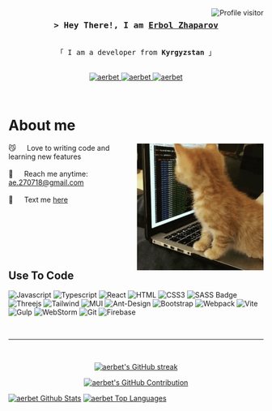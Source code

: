 <!--
<h2 align="center">
  Welcome to Erbol Zhaparov!
  <img src="https://media.giphy.com/media/hvRJCLFzcasrR4ia7z/giphy.gif" width="28">
</h2>
-->

<!--
<p align="center">
  <a href="https://github.com/aerbet"><img src="https://readme-typing-svg.herokuapp.com/?lines=Self%20Taught%20Programmer;Front%20End%20Developer;1.5%2B%20years%20of%20coding%20experience;Always%20learning%20new%20things&center=true&width=380&height=45"></a>
</p>

 -->

<a href="https://komarev.com/ghpvc/?username=aerbet">
  <img align="right" src="https://komarev.com/ghpvc/?username=aerbet&label=Visitors&color=0e75b6&style=flat" alt="Profile visitor" />
</a>

<!-- Intro  -->
<h3 align="center">
        <samp>&gt; Hey There!, I am
                <b><a target="_blank" href="#">Erbol Zhaparov</a></b>
        </samp>
</h3>


<p align="center"> 
  <samp>
    <br>
    「 I am a developer from <b>Kyrgyzstan</b> 」
    <br>
    <br>
  </samp>
</p>

<p align="center">
 <a href=#" target="blank">
  <img src="https://img.shields.io/badge/Portfolio-DC143C?style=for-the-badge&logo=medium&logoColor=white" alt="aerbet" />
 </a>
 <a href="https://www.linkedin.com/in/erbol-zhaparov-873592298/" target="_blank">
  <img src="https://img.shields.io/badge/LinkedIn-0077B5?style=for-the-badge&logo=linkedin&logoColor=white" alt="aerbet"/>
 </a>
<a href="https://t.me/aerbet" target="_blank">
  <img src="https://img.shields.io/badge/Telegram-0077B5?style=for-the-badge&logo=telegram&logoColor=white" alt="aerbet"/>
 </a>
 <!-- <a href="https://instagram.com/av4n" target="_blank">
  <img src="https://img.shields.io/badge/Instagram-fe4164?style=for-the-badge&logo=instagram&logoColor=white" alt="aerbet" />
 </a> -->
 
</p>
<br />

<!-- About Section -->
 # About me
 
<p>
 <img align="right" width="250" height="250" src="/assets/cat.gif" alt="cat-gif" />

 😼 &emsp; Love to writing code and learning new features<br/><br/>
 📧 &emsp; Reach me anytime: ae.270718@gmail.com<br/><br/>
 💬 &emsp; Text me [here](https://t.me/aerbet)
</p>
<br/>
<br/>
<br/>
<br/>
<br/>

## Use To Code
![Javascript](https://img.shields.io/badge/Javascript-F0DB4F?style=for-the-badge&labelColor=black&logo=javascript&logoColor=F0DB4F)
![Typescript](https://img.shields.io/badge/Typescript-007acc?style=for-the-badge&labelColor=black&logo=typescript&logoColor=007acc)
![React](https://img.shields.io/badge/-React-61DBFB?style=for-the-badge&labelColor=black&logo=react&logoColor=61DBFB)
![HTML](https://img.shields.io/badge/HTML5-E34F26?style=for-the-badge&logo=html5&logoColor=white)
![CSS3](https://img.shields.io/badge/CSS3-1572B6?style=for-the-badge&logo=css3&logoColor=white)
![SASS Badge](https://img.shields.io/badge/SCSS-CC6699?style=for-the-badge&logo=sass&logoColor=white)
![Threejs](https://img.shields.io/badge/threejs-black?style=for-the-badge&logo=three.js&logoColor=white)
![Tailwind](https://img.shields.io/badge/Tailwind_CSS-092749?style=for-the-badge&logo=tailwindcss&logoColor=06B6D4&labelColor=000000)
![MUI](https://img.shields.io/badge/MUi-%230081CB.svg?style=for-the-badge&logo=mui&logoColor=white)
![Ant-Design](https://img.shields.io/badge/-AntDesign-%230170FE?style=for-the-badge&logo=ant-design&logoColor=white)
![Bootstrap](https://img.shields.io/badge/Bootstrap-563D7C?style=for-the-badge&logo=bootstrap&logoColor=white)
![Webpack](https://img.shields.io/static/v1?style=for-the-badge&message=Webpack&color=222222&logo=Webpack&logoColor=8DD6F9&label=)
![Vite](https://img.shields.io/badge/vite-%23646CFF.svg?style=for-the-badge&logo=vite&logoColor=white)
![Gulp](https://img.shields.io/badge/GULP-%23CF4647.svg?style=for-the-badge&logo=gulp&logoColor=white)
![WebStorm](https://img.shields.io/badge/WebStorm-000000?style=for-the-badge&logo=WebStorm&logoColor=white)
![Git](https://img.shields.io/badge/Git-F05032?style=for-the-badge&logo=git&logoColor=white)
![Firebase](https://img.shields.io/badge/firebase-a08021?style=for-the-badge&logo=firebase&logoColor=ffcd34)
<!--![React Native](https://img.shields.io/badge/React_Native-20232A?style=for-the-badge&logo=react&logoColor=61DAFB)
![Next.js](https://img.shields.io/badge/next.js-000000?style=for-the-badge&logo=nextdotjs&logoColor=white)
![Nodejs](https://img.shields.io/badge/Nodejs-3C873A?style=for-the-badge&labelColor=black&logo=node.js&logoColor=3C873A)
![Express.js](https://img.shields.io/badge/Express.js-000000?style=for-the-badge&logo=express&logoColor=white)
![MongoDB](https://img.shields.io/badge/MongoDB-4EA94B?style=for-the-badge&logo=mongodb&logoColor=white)
![Redux](https://img.shields.io/badge/Redux-593D88?style=for-the-badge&logo=redux&logoColor=white)
![React Query](https://img.shields.io/badge/-React_Query-FF4154?style=for-the-badge&logo=react%20query&logoColor=white)
-->

<br/>

<hr/>
<br/>

<p align="center">
  <a href="https://github.com/aerbet">
    <img src="https://github-readme-streak-stats.herokuapp.com/?user=aerbet&theme=radical&border=7F3FBF&background=0D1117" alt="aerbet's GitHub streak"/>
  </a>
</p>

<p align="center">
  <a href="https://github.com/aerbet">
    <img src="https://github-profile-summary-cards.vercel.app/api/cards/profile-details?username=aerbet&theme=radical" alt="aerbet's GitHub Contribution"/>
  </a>
</p>

<p> 
    <a href="https://github.com/aerbet"><img alt="aerbet Github Stats" src="https://denvercoder1-github-readme-stats.vercel.app/api?username=aerbet&show_icons=true&count_private=true&theme=react&border_color=7F3FBF&bg_color=0D1117&title_color=F85D7F&icon_color=F8D866" height="215px" width="49.5%"/></a>
    <a href="https://github.com/aerbet"><img alt="aerbet Top Languages" src="https://denvercoder1-github-readme-stats.vercel.app/api/top-langs/?username=aerbet&langs_count=8&layout=compact&theme=react&border_color=7F3FBF&bg_color=0D1117&title_color=F85D7F&icon_color=F8D866" height="192px" width="49.5%"/></a>
</p>
